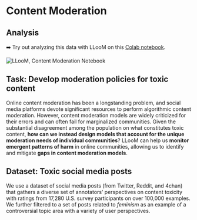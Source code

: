 # Content Moderation

<DemoLayout curDataset="Content Moderation" />

## Analysis
:arrow_right: Try out analyzing this data with LLooM on this [Colab notebook](https://colab.research.google.com/drive/1kVgs-rhj83egnCdpEEfYcYJKzCGUGda8?usp=sharing).

![LLooM, Content Moderation Notebook](/media/colab_tox.png)

## Task: Develop moderation policies for toxic content
Online content moderation has been a longstanding problem, and social media platforms devote significant resources to perform algorithmic content moderation. However, content moderation models are widely criticized for their errors and can often fail for marginalized communities. Given the substantial disagreement among the population on what constitutes toxic content, **how can we instead design models that account for the unique moderation needs of individual communities**? LLooM can help us **monitor emergent patterns of harm** in online communities, allowing us to identify and mitigate **gaps in content moderation models**.

## Dataset: Toxic social media posts
We use a dataset of social media posts (from Twitter, Reddit, and 4chan) that gathers a diverse set of annotators’ perspectives on content toxicity with ratings from 17,280 U.S. survey participants on over 100,000 examples. We further filtered to a set of posts related to _feminism_ as an example of a controversial topic area with a variety of user perspectives.
